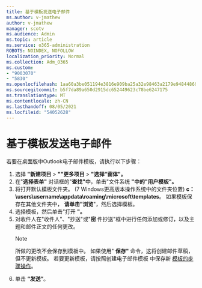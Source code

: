 ```yaml
---
title: 基于模板发送电子邮件
ms.author: v-jmathew
author: v-jmathew
manager: scotv
ms.audience: Admin
ms.topic: article
ms.service: o365-administration
ROBOTS: NOINDEX, NOFOLLOW
localization_priority: Normal
ms.collection: Adm_O365
ms.custom:
- "9003070"
- "5830"
ms.openlocfilehash: 1aa60a3be051194e3816e909ba25a32e98463a2179e94844869cd97a564548a6
ms.sourcegitcommit: b5f7da89a650d2915dc652449623c78be6247175
ms.translationtype: MT
ms.contentlocale: zh-CN
ms.lasthandoff: 08/05/2021
ms.locfileid: "54052628"
---
```

# <a name="send-an-email-message-based-on-a-template"></a>基于模板发送电子邮件

若要在桌面版中Outlook电子邮件模板，请执行以下步骤：

1. 选择 **"新建项目**  >  **""更多项目**  >  **"选择"窗体"。**
2. 在"**选择表单"** 对话框的"**查找"中**，单击"文件系统 **"中的"用户模板"。**
3. 将打开默认模板文件夹。  (7 Windows更高版本操作系统中的文件夹位置) **c：\users\username\appdata\roaming\microsoft\templates**。 如果模板保存在其他文件夹中， **请单击"浏览**"，然后选择模板。
4. 选择模板，然后单击"打开 **"。**
5. 对收件人在"收件人"、"抄送"或"**密** 件抄送"框中进行任何添加或修订，以及主题和邮件正文的任何更改。
    > [!NOTE]
    > 所做的更改不会保存到模板中。 如果使用" **保存"** 命令，这将创建邮件草稿，但不更新模板。 若要更新模板，请按照创建电子邮件模板 中保存新 [模板的步骤操作](https://support.microsoft.com/office/create-an-email-message-template-43ec7142-4dd0-4351-8727-bd0977b6b2d1)。
6. 单击 **“发送”**。
